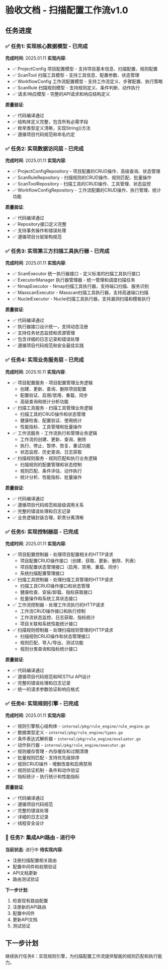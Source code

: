 # 验收文档 - 扫描配置工作流v1.0

## 任务进度

### ✅ 任务1: 实现核心数据模型 - 已完成
**完成时间**: 2025.01.11
**实现内容**:
- ✅ ProjectConfig 项目配置模型 - 支持项目基本信息、扫描配置、规则配置
- ✅ ScanTool 扫描工具模型 - 支持工具信息、配置参数、状态管理
- ✅ WorkflowConfig 工作流配置模型 - 支持工作流定义、步骤配置、执行策略
- ✅ ScanRule 扫描规则模型 - 支持规则定义、条件判断、动作执行
- ✅ 请求/响应模型 - 完整的API请求和响应结构定义

**质量验证**:
- ✅ 代码编译通过
- ✅ 结构体定义完整，包含所有必需字段
- ✅ 枚举类型定义清晰，实现String()方法
- ✅ 遵循项目代码规范和命名约定

### ✅ 任务2: 实现数据访问层 - 已完成
**完成时间**: 2025.01.11
**实现内容**:
- ✅ ProjectConfigRepository - 项目配置的CRUD操作、高级查询、状态管理
- ✅ ScanRuleRepository - 扫描规则的CRUD操作、规则匹配、批量操作
- ✅ ScanToolRepository - 扫描工具的CRUD操作、工具管理、状态监控
- ✅ WorkflowConfigRepository - 工作流配置的CRUD操作、执行管理、统计功能

**质量验证**:
- ✅ 代码编译通过
- ✅ Repository接口定义完整
- ✅ 支持事务操作和错误处理
- ✅ 遵循项目分层架构规范

### ✅ 任务3: 实现第三方扫描工具执行器 - 已完成
**完成时间**: 2025.01.11
**实现内容**:
- ✅ ScanExecutor 统一执行器接口 - 定义标准的扫描工具执行接口
- ✅ ExecutorManager 执行器管理器 - 统一管理和调度扫描任务
- ✅ NmapExecutor - Nmap扫描工具执行器，支持端口扫描、服务识别
- ✅ MasscanExecutor - Masscan扫描工具执行器，支持高速端口扫描
- ✅ NucleiExecutor - Nuclei扫描工具执行器，支持漏洞扫描和模板执行

**质量验证**:
- ✅ 代码编译通过
- ✅ 执行器接口设计统一，支持动态注册
- ✅ 支持任务状态监控和资源管理
- ✅ 包含详细的日志记录和错误处理
- ✅ 遵循项目代码规范和安全最佳实践

### ✅ 任务4: 实现业务服务层 - 已完成
**完成时间**: 2025.10.11
**实现内容**:
- ✅ 项目配置服务 - 项目配置管理业务逻辑
  - 创建、更新、查询、删除项目配置
  - 配置验证、启用/禁用、重载、同步
  - 高级查询和统计分析功能
- ✅ 扫描工具服务 - 扫描工具管理业务逻辑
  - 扫描工具的CRUD操作和状态管理
  - 健康检查、配置验证、使用统计
  - 性能指标、工具管理和批量操作
- ✅ 工作流服务 - 工作流执行和管理业务逻辑
  - 工作流的创建、更新、查询、删除
  - 执行、停止、暂停、恢复、重试功能
  - 状态监控、历史查询、日志获取
- ✅ 扫描规则服务 - 规则匹配和执行业务逻辑
  - 扫描规则的配置管理和状态控制
  - 规则匹配、条件评估、动作执行
  - 统计分析、性能指标、批量操作

**质量验证**:
- ✅ 代码编译通过
- ✅ 遵循项目代码规范和层级调用关系
- ✅ 完整的错误处理和日志记录
- ✅ 业务逻辑封装合理，职责分离清晰

### ✅ 任务5: 实现控制器层 - 已完成
**完成时间**: 2025.01.11
**实现内容**:
- ✅ 项目配置控制器 - 处理项目配置相关的HTTP请求
  - 项目配置CRUD操作接口（创建、获取、更新、删除、列表）
  - 项目配置状态管理接口（启用、禁用、重载、同步）
  - 系统扫描配置管理接口
- ✅ 扫描工具控制器 - 处理扫描工具管理的HTTP请求
  - 扫描工具CRUD操作接口和状态管理
  - 健康检查、安装/卸载、指标获取接口
  - 批量操作和系统工具状态接口
- ✅ 工作流控制器 - 处理工作流执行的HTTP请求
  - 工作流CRUD操作接口和执行控制
  - 工作流状态监控、日志获取、指标统计
  - 项目关联和系统性能统计接口
- ✅ 扫描规则控制器 - 处理扫描规则管理的HTTP请求
  - 扫描规则CRUD操作和状态管理接口
  - 规则匹配、导入/导出、测试功能
  - 规则分类查询和指标统计接口

**质量验证**:
- ✅ 代码编译通过
- ✅ 遵循项目代码规范和RESTful API设计
- ✅ 完整的错误处理和日志记录
- ✅ 统一的请求参数验证和响应格式

### ✅ 任务6: 实现规则引擎 - 已完成
**完成时间**: 2025.01.11
**实现内容**:
- ✅ 规则引擎核心结构体 - `internal/pkg/rule_engine/rule_engine.go`
- ✅ 数据类型定义 - `internal/pkg/rule_engine/types.go`
- ✅ 条件表达式解析器 - `internal/pkg/rule_engine/evaluator.go`
- ✅ 动作执行器 - `internal/pkg/rule_engine/executor.go`
- ✅ 规则缓存管理 - 内存缓存和过期清理
- ✅ 批量规则匹配 - 支持优先级排序
- ✅ 规则CRUD操作 - 增删改查和启用禁用
- ✅ 规则验证机制 - 条件和动作验证
- ✅ 指标统计 - 执行统计和性能指标

**质量验证**:
- ✅ 代码编译通过
- ✅ 遵循项目代码规范
- ✅ 完整的错误处理
- ✅ 详细的日志记录
- ✅ 线程安全设计

### 🔄 任务7: 集成API路由 - 进行中
**当前状态**: 进行中
**待实现内容**:
- 注册扫描配置相关路由
- 配置中间件和权限验证
- API文档更新
- 路由测试验证

**下一步计划**:
1. 检查现有路由配置
2. 注册新的API路由
3. 配置中间件
4. 更新API文档
5. 测试验证

## 下一步计划
继续执行任务6：实现规则引擎，为扫描配置工作流提供智能的规则匹配和执行能力。
